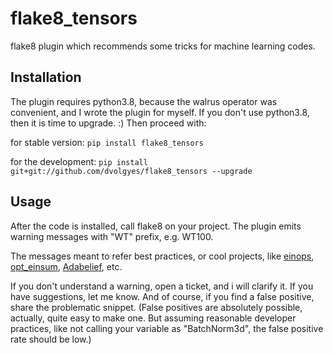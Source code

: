 flake8_tensors
==============

flake8 plugin which recommends some tricks for machine learning codes.

## Installation

The plugin requires python3.8, because the walrus operator was convenient,
and I wrote the plugin for myself. If you don't use python3.8, then it is
time to upgrade. :) Then proceed with:

for stable version:
`pip install flake8_tensors`

for the development:
`pip install git+git://github.com/dvolgyes/flake8_tensors --upgrade`


## Usage

After the code is installed, call flake8 on your project.
The plugin emits warning messages with "WT" prefix, e.g. WT100.

The messages meant to refer best practices, or cool projects,
like [einops](https://github.com/arogozhnikov/einops), [opt_einsum](https://github.com/dgasmith/opt_einsum),
[Adabelief](https://juntang-zhuang.github.io/adabelief/), etc.

If you don't understand a warning, open a ticket, and i will clarify it.
If you have suggestions, let me know. And of course, if you find
a false positive, share the problematic snippet.
(False positives are absolutely possible, actually, quite easy to make one.
But assuming reasonable developer practices, like not calling your variable
as "BatchNorm3d", the false positive rate should be low.)



